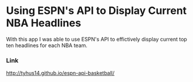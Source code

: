 # Using ESPN's API to Display Current NBA Headlines

With this app I was able to use ESPN's API to effictively display current top ten headlines for each NBA team. 

### Link
http://tyhus14.github.io/espn-api-basketball/